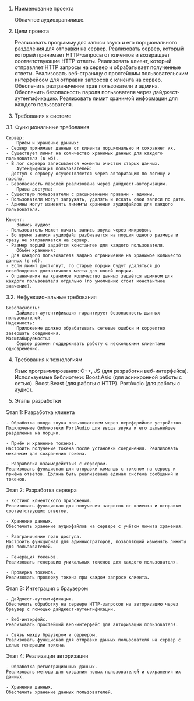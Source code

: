 1. Наименование проекта

     Облачное аудиохранилище.  

2. Цели проекта

     Реализовать программу для записи звука и его порционального разделения для отправки на сервер.
     Реализовать сервер, который который принимает HTTP-запросы от клиентов и возвращает соответствующие HTTP-ответы.
     Реализовать клиент, который отправляет HTTP запросы на сервер и обрабатывает полученные ответы.
     Реализовать веб-страницу с простейшим пользовательским интерфейсом для отправки запросов с клиента на сервер.
     Обеспечить разграничение прав пользователя и админа.
     Обеспечить безопасность пароля пользователя через дайджест-аутентификацию.
     Реализовать лимит хранимой информации для каждого пользователя.
	
3. Требования к системе

3.1. Функциональные требования

    Сервер:
        Приём и хранение данных:
	- Сервер принимает данные от клиента порционально и сохраняет их.
	- Существует лимит на количество хранимых данных для каждого пользователя (в мб).
	- В лог сервера записываются моменты очистки старых данных.
	    Аутендификация пользователей:
	- Доступ к серверу осуществляется через авторизацию по логину и паролю.
	- Безопасность паролей реализована через дайджест-авторизацию.
	    Права доступа:
	- Существую пользователи с расширенными правами - админы.
	- Пользователи могут загружать, удалять и искать свои записи по дате. 
	- Админы могут изменять лимимты хранения аудиофайлов для каждого пользователя.

    Клиент:
	    Запись аудио:
    - Пользователь может начать запись звука через микрофон.
    - Во время записи аудиофайл разбивается на порции одного размера и сразу же отправляется на сервер.
    - Размер порций задаётся константен для каждого пользователя.
        Объём хранения:
	- Для каждого пользователя задано ограничение на хранимое количесто данных (в мб).
	- Если лимит достигнут, то старые порции будут удаляться до освобождения достаточного места для новой порции.
	- Ограничения на хранимое количество данных задаётся админом для каждого пользователя отдельно (по умолчанию стоит константное значение).


3.2. Нефункциональные требования

    Безопасность:
	    Дайджест-аутентификация гарантирует безопасность дынных пользователей.
    Надежность:
        Приложение должно обрабатывать сетевые ошибки и корректно завершать соединения.
    Масштабируемость:
        Сервер должен поддерживать работу с несколькими клиентами одновременно.

4. Требования к технологиям

    Язык программирования: C++, JS (для разработки веб-интерфейса).
    Используемые библиотеки:
        Boost.Asio (для асинхронной работы с сетью).
        Boost.Beast (для работы с HTTP).
   	    PortAudio (для работы с аудио).

5. Этапы разработки
	
Этап 1: Разработка клиента

    - Обработка ввода звука пользователем через переферийное устройство.
    Подключение библиотеки PortAudio для ввода звука и его дальнейшее разделение на порции.

    - Приём и хранение токенов.
    Настроить получение токена после установки соединения. Реализовать механизм для сохранения токена.

    - Разработка взаимодействия с сервером.
    Реализовать функционал для отправки команды с токеном на сервер и приёма ответов. Должна быть реализована единая система сообщений и токенов.
    
Этап 2: Разработка сервера

    - Хостинг клиентского приложения.
    Реализовать функционал для получения запросов от клиента и отправки соответствующих ответов.

    - Хранение данных.
    Обеспечить хранение аудиофайлов на сервере с учётом лимита хранения.

    - Разграничение прав доступа.
    Настроить функционал для администраторов, позволяющий изменять лимиты для пользователей.

    - Генерация токенов.
    Реализовать генерацию уникальных токенов для каждого пользователя.

    - Проверка токенов.
    Реализовать проверку токена при каждом запросе клиента.

Этап 3: Интеграция с браузером

    - Дайджест-аутентификация.
    Обеспечить обработку на сервере HTTP-запросов на авторизацию через браузер с помощью дайджест-аутентификации.

    - Веб-интерфейс.
    Реализовать простейший веб-интерфейс для авторизации пользователя.

    - Связь между браузером и сервером.
    Реализовать функционал для отправки данных пользователя на сервер с целью генерации токена.

Этап 4: Реализация авторизации

    - Обработка регистрационных данных.
    Реализовать методы для создания новых пользователей и сохранения их данных.

    - Хранение данных.
    Обеспечить хранение данных пользователей. 

